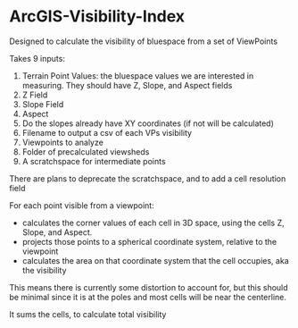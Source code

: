 # ArcGIS-Visibility-Index
Designed to calculate the visibility of bluespace from a set of ViewPoints

Takes 9 inputs:
1) Terrain Point Values: the bluespace values we are interested in measuring.  They should have Z, Slope, and Aspect fields
2) Z Field
3) Slope Field
4) Aspect
5) Do the slopes already have XY coordinates (if not will be calculated)
6) Filename to output a csv of each VPs visibility
7) Viewpoints to analyze
8) Folder of precalculated viewsheds
9) A scratchspace for intermediate points

There are plans to deprecate the scratchspace, and to add a cell resolution field

For each point visible from a viewpoint:
- calculates the corner values of each cell in 3D space, using the cells Z, Slope, and Aspect.
- projects those points to a spherical coordinate system, relative to the viewpoint
- calculates the area on that coordinate system that the cell occupies, aka the visibility

This means there is currently some distortion to account for, but this should be minimal since it is at the poles and most cells will be near the centerline.  

It sums the cells, to calculate total visibility
